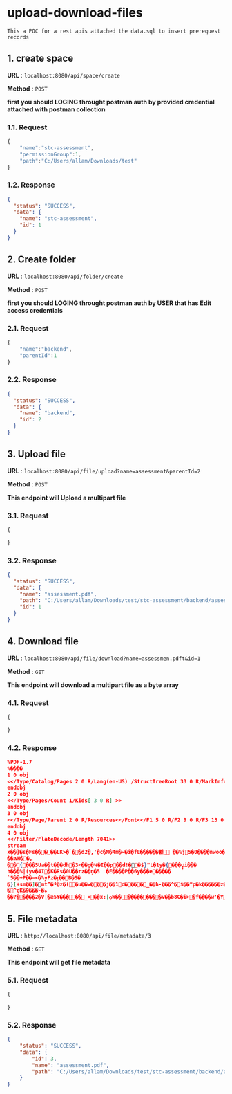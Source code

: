 # upload-download-files

`This a POC for a rest apis attached the data.sql to insert prerequest records`
## 1. create space

**URL** : `localhost:8080/api/space/create`

**Method** : `POST`

**first you should LOGING throught postman auth by provided credential attached with postman collection**

### 1.1. Request

```js
{
    "name":"stc-assessment",
    "permissionGroup":1,
    "path":"C:/Users/allam/Downloads/test"
}
```
### 1.2. Response

```json
{
  "status": "SUCCESS",
  "data": {
    "name": "stc-assessment",
    "id": 1
  }
}
```

## 2. Create folder

**URL** : `localhost:8080/api/folder/create`

**Method** : `POST`

**first you should LOGING throught postman auth by USER that has Edit access credentials**

### 2.1. Request

```js
{
    "name":"backend",
    "parentId":1
}
```
### 2.2. Response

```json
{
  "status": "SUCCESS",
  "data": {
    "name": "backend",
    "id": 2
  }
}
```

## 3. Upload file

**URL** : `localhost:8080/api/file/upload?name=assessment&parentId=2`

**Method** : `POST`

**This endpoint will Upload a multipart file**

### 3.1. Request

```js
{
  
}
```
### 3.2. Response

```json
{
  "status": "SUCCESS",
  "data": {
    "name": "assessment.pdf",
    "path": "C:/Users/allam/Downloads/test/stc-assessment/backend/assessment.pdf",
    "id": 1
  }
}
```

## 4. Download file

**URL** : `localhost:8080/api/file/download?name=assessmen.pdft&id=1`

**Method** : `GET`

**This endpoint will download a multipart file as a byte array**

### 4.1. Request

```js
{
  
}
```
### 4.2. Response

```json
%PDF-1.7
%����
1 0 obj
<</Type/Catalog/Pages 2 0 R/Lang(en-US) /StructTreeRoot 33 0 R/MarkInfo<</Marked true>>/Metadata 124 0 R/ViewerPreferences 125 0 R>>
endobj
2 0 obj
<</Type/Pages/Count 1/Kids[ 3 0 R] >>
endobj
3 0 obj
<</Type/Page/Parent 2 0 R/Resources<</Font<</F1 5 0 R/F2 9 0 R/F3 13 0 R/F4 18 0 R/F5 23 0 R/F6 25 0 R/F7 27 0 R>>/ExtGState<</GS7 7 0 R/GS8 8 0 R>>/ProcSet[/PDF/Text/ImageB/ImageC/ImageI] >>/Annots[ 11 0 R 12 0 R] /MediaBox[ 0 0 612 792] /Contents 4 0 R/Group<</Type/Group/S/Transparency/CS/DeviceRGB>>/Tabs/S/StructParents 0>>
endobj
4 0 obj
<</Filter/FlateDecode/Length 7041>>
stream
x��]�s�Fs�����LK>�`��d2�,'�c�N�4m�~�i�fL������뻻 ��%j5�0����nwoo�.y�:����O�%ٷ�&�GO�?>���)�N�$�G_�d1y��$��>|��;�i�'��>P�2���f�J�JC�Imrz���'�%�h2�g�|������`4<����@��ţ��&�/>x??|p����§��� J�D*�Ro-�����0�}	��J<�4�����D�
��ѦH��,
��{���5Ua��t���dh�3<��g�Ҹ�I��p��d!��$}"L�1y�{���ၦi���
һ���%|(yv�4I�K�Rs�0U��rz��ņ�5	�E����P��6y���e�����
`5��+P��=<�%yFz�ӻ��B�S�
�}[+sm��]�mt^�ª�z�(�u��w���j��1d����_��h-���^�$��"p�k������z��]&*��ۚ(�SU-����&�i��/4�%MD:9�"�|�Nk�D�99��t>�ϝ�&�Cܣp>���l����𲁗w3���Y������
�^ϛK�ە�-���9
��?��݁���2�V|�æ5Y�����_=��x:[ѻW�����������v��b8C�i>�f����w'�Y�|�$V���^�(�Q۬���w��*���y�N˖Z����[}&�l4�I�$��}�r���H���'|a����>^e�%�?J���8���!�s||'=�
```

## 5. File metadata

**URL** : `http://localhost:8080/api/file/metadata/3`

**Method** : `GET`

**This endpoint will get file metadata**

### 5.1. Request

```js
{
  
}
```
### 5.2. Response

```json
{
    "status": "SUCCESS",
    "data": {
        "id": 3,
        "name": "assessment.pdf",
        "path": "C:/Users/allam/Downloads/test/stc-assessment/backend/assessment.pdf"
    }
}
```

